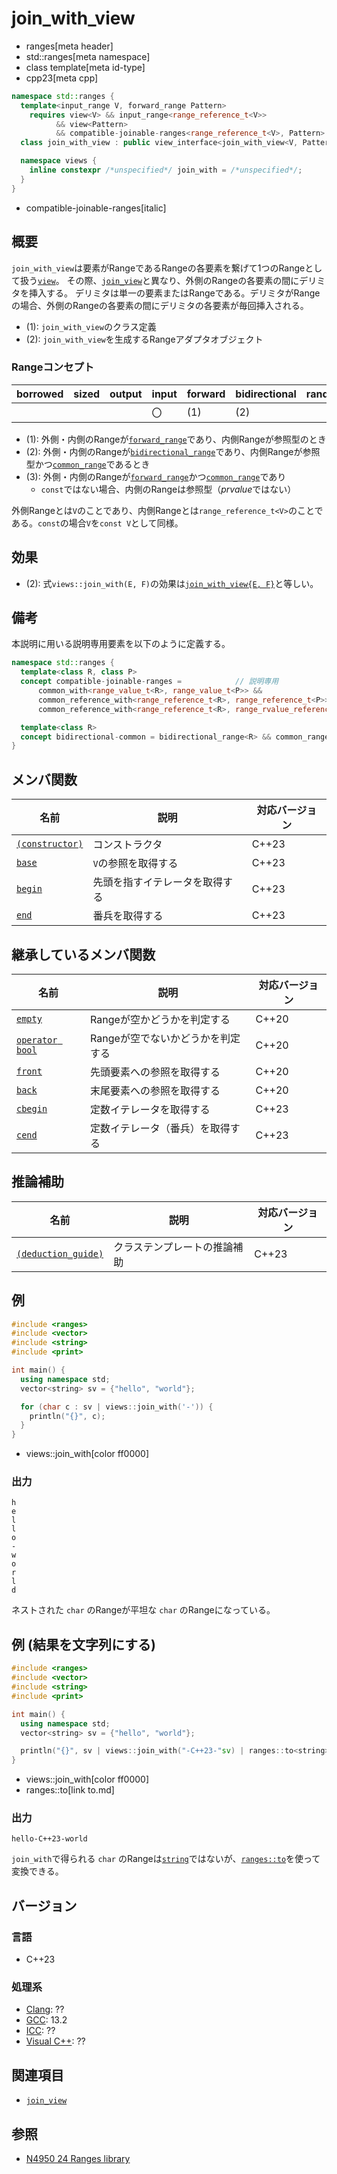 # join_with_view
* ranges[meta header]
* std::ranges[meta namespace]
* class template[meta id-type]
* cpp23[meta cpp]

```cpp
namespace std::ranges {
  template<input_range V, forward_range Pattern>
    requires view<V> && input_range<range_reference_t<V>>
          && view<Pattern>
          && compatible-joinable-ranges<range_reference_t<V>, Pattern>
  class join_with_view : public view_interface<join_with_view<V, Pattern>> { …… }; // (1)

  namespace views {
    inline constexpr /*unspecified*/ join_with = /*unspecified*/;      // (2)
  }
}
```
* compatible-joinable-ranges[italic]

## 概要

`join_with_view`は要素がRangeであるRangeの各要素を繋げて1つのRangeとして扱う[`view`](view.md)。
その際、[`join_view`](join_view.md)と異なり、外側のRangeの各要素の間にデリミタを挿入する。
デリミタは単一の要素またはRangeである。デリミタがRangeの場合、外側のRangeの各要素の間にデリミタの各要素が毎回挿入される。

- (1): `join_with_view`のクラス定義
- (2): `join_with_view`を生成するRangeアダプタオブジェクト

### Rangeコンセプト

| borrowed | sized | output | input | forward | bidirectional | random_access | contiguous | common | viewable | view |
|----------|-------|--------|-------|---------|---------------|---------------|------------|--------|----------|------|
|          |       |        | 〇    | (1)     | (2)           |               |            | (3)    | ○       | ○   |

- (1): 外側・内側のRangeが[`forward_range`](forward_range.md)であり、内側Rangeが参照型のとき
- (2): 外側・内側のRangeが[`bidirectional_range`](bidirectional_range.md)であり、内側Rangeが参照型かつ[`common_range`](common_range.md)であるとき
- (3): 外側・内側のRangeが[`forward_range`](forward_range.md)かつ[`common_range`](common_range.md)であり
    - `const`ではない場合、内側のRangeは参照型（*prvalue*ではない）

外側Rangeとは`V`のことであり、内側Rangeとは`range_reference_t<V>`のことである。`const`の場合`V`を`const V`として同様。

## 効果

- (2): 式`views::join_with(E, F)`の効果は[`join_with_view{E, F}`](join_with_view/op_constructor.md.nolink)と等しい。

## 備考

本説明に用いる説明専用要素を以下のように定義する。

```cpp
namespace std::ranges {
  template<class R, class P>
  concept compatible-joinable-ranges =            // 説明専用
      common_with<range_value_t<R>, range_value_t<P>> &&
      common_reference_with<range_reference_t<R>, range_reference_t<P>> &&
      common_reference_with<range_reference_t<R>, range_rvalue_reference_t<P>>;

  template<class R>
  concept bidirectional-common = bidirectional_range<R> && common_range<R>;    // 説明専用
}
```

## メンバ関数

| 名前                                             | 説明                             | 対応バージョン |
|--------------------------------------------------|----------------------------------|----------------|
| [`(constructor)`](join_with_view/op_constructor.md.nolink)  | コンストラクタ                   | C++23          |
| [`base`](join_with_view/base.md.nolink)                     | `V`の参照を取得する              | C++23          |
| [`begin`](join_with_view/begin.md.nolink)                   | 先頭を指すイテレータを取得する   | C++23          |
| [`end`](join_with_view/end.md.nolink)                       | 番兵を取得する                   | C++23          |

## 継承しているメンバ関数

| 名前                                         | 説明                              | 対応バージョン |
|----------------------------------------------|-----------------------------------|----------------|
| [`empty`](view_interface/empty.md)           | Rangeが空かどうかを判定する       | C++20          |
| [`operator bool`](view_interface/op_bool.md) | Rangeが空でないかどうかを判定する | C++20          |
| [`front`](view_interface/front.md)           | 先頭要素への参照を取得する        | C++20          |
| [`back`](view_interface/back.md)             | 末尾要素への参照を取得する        | C++20          |
| [`cbegin`](view_interface/cbegin.md)         | 定数イテレータを取得する          | C++23          |
| [`cend`](view_interface/cend.md)             | 定数イテレータ（番兵）を取得する  | C++23          |

## 推論補助

| 名前                                                  | 説明                         | 対応バージョン |
|-------------------------------------------------------|------------------------------|----------------|
| [`(deduction_guide)`](join_with_view/op_deduction_guide.md.nolink) | クラステンプレートの推論補助 | C++23          |

## 例
```cpp example
#include <ranges>
#include <vector>
#include <string>
#include <print>

int main() {
  using namespace std;
  vector<string> sv = {"hello", "world"};

  for (char c : sv | views::join_with('-')) {
    println("{}", c);
  }
}
```
* views::join_with[color ff0000]

### 出力
```
h
e
l
l
o
-
w
o
r
l
d
```

ネストされた `char` のRangeが平坦な `char` のRangeになっている。

## 例 (結果を文字列にする)
```cpp example
#include <ranges>
#include <vector>
#include <string>
#include <print>

int main() {
  using namespace std;
  vector<string> sv = {"hello", "world"};

  println("{}", sv | views::join_with("-C++23-"sv) | ranges::to<string>());
}
```
* views::join_with[color ff0000]
* ranges::to[link to.md]

### 出力
```
hello-C++23-world
```

`join_with`で得られる `char` のRangeは[`string`](/reference/string/basic_string.md)ではないが、[`ranges::to`](to.md)を使って変換できる。

## バージョン
### 言語
- C++23

### 処理系
- [Clang](/implementation.md#clang): ??
- [GCC](/implementation.md#gcc): 13.2
- [ICC](/implementation.md#icc): ??
- [Visual C++](/implementation.md#visual_cpp): ??

## 関連項目
- [`join_view`](join_view.md)

## 参照
- [N4950 24 Ranges library](https://timsong-cpp.github.io/cppwp/ranges)

